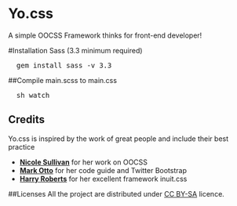 Yo.css
================

A simple OOCSS Framework thinks for front-end developer!

#Installation Sass (3.3 minimum required)
<pre>
  gem install sass -v 3.3 
</pre>

##Compile main.scss to main.css
<pre>
  sh watch
</pre>


## Credits
Yo.css is inspired by the work of great people and include their best practice

* **[Nicole Sullivan](https://twitter.com/stubbornella)** for her work on OOCSS
* **[Mark Otto](https://twitter.com/mdo)** for her code guide and Twitter Bootstrap
* **[Harry Roberts](https://twitter.com/csswizardry)** for her excellent framework inuit.css

##Licenses
All the project are distributed under
[CC BY-SA](http://creativecommons.org/licenses/by/3.0/deed.en) licence.

